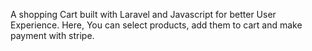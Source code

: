 A shopping Cart built with Laravel and Javascript for better User Experience. Here, You can select products, add them to cart and make payment with stripe. 
